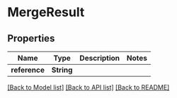 # MergeResult

## Properties

Name | Type | Description | Notes
------------ | ------------- | ------------- | -------------
**reference** | **String** |  | 

[[Back to Model list]](../README.md#documentation-for-models) [[Back to API list]](../README.md#documentation-for-api-endpoints) [[Back to README]](../README.md)


